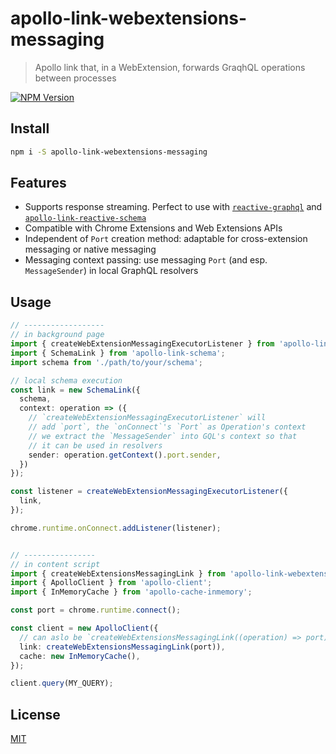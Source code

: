 # apollo-link-webextensions-messaging

> Apollo link that, in a WebExtension, forwards GraqhQL operations between processes

[![NPM Version][npm-image]][npm-url]


## Install

```bash
npm i -S apollo-link-webextensions-messaging
```

## Features
- Supports response streaming. Perfect to use with [`reactive-graphql`][reactive-graphql] and [`apollo-link-reactive-schema`][apollo-link-reactive-schema]
- Compatible with Chrome Extensions and Web Extensions APIs
- Independent of `Port` creation method: adaptable for cross-extension messaging or native messaging
- Messaging context passing: use messaging `Port` (and esp. `MessageSender`) in local GraphQL resolvers

## Usage

```ts
// ------------------
// in background page
import { createWebExtensionMessagingExecutorListener } from 'apollo-link-webextensions-messaging';
import { SchemaLink } from 'apollo-link-schema';
import schema from './path/to/your/schema';

// local schema execution
const link = new SchemaLink({
  schema,
  context: operation => ({
    // `createWebExtensionMessagingExecutorListener` will
    // add `port`, the `onConnect`'s `Port` as Operation's context
    // we extract the `MessageSender` into GQL's context so that
    // it can be used in resolvers
    sender: operation.getContext().port.sender,
  })
});

const listener = createWebExtensionMessagingExecutorListener({
  link,
});

chrome.runtime.onConnect.addListener(listener);


// ----------------
// in content script
import { createWebExtensionsMessagingLink } from 'apollo-link-webextensions-messaging';
import { ApolloClient } from 'apollo-client';
import { InMemoryCache } from 'apollo-cache-inmemory';

const port = chrome.runtime.connect();

const client = new ApolloClient({
  // can aslo be `createWebExtensionsMessagingLink((operation) => port)`
  link: createWebExtensionsMessagingLink(port)),
  cache: new InMemoryCache(),
});

client.query(MY_QUERY);
```

## License

[MIT](http://mit-license.org)

[npm-image]: https://img.shields.io/npm/v/apollo-link-webextensions-messaging.svg
[npm-url]: https://npmjs.org/package/apollo-link-webextensions-messaging
[reactive-graphql]: https://github.com/mesosphere/reactive-graphql
[apollo-link-reactive-schema]: https://github.com/getstation/apollo-link-reactive-schema